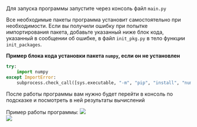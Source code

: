 Для запуска программы запустите через консоль файл `main.py`

Все необходимые пакеты программа установит самостоятельно при необходимости.
Если вы получили ошибку при попытке импортирования пакета, добавьте указанный ниже блок кода, указанный в сообщении об ошибке, в файл `init_pkg.py` в тело функции `init_packages`.

__Пример блока кода установки пакета `numpy`, если он не установлен__
```python
try:
    import numpy
except ImportError:
    subprocess.check_call([sys.executable, "-m", "pip", "install", "numpy"])
```

После работы программы вам нужно будет перейти в консоль по подсказке и посмотреть в ней результаты вычислений

Пример работы программы:
![](https://github.com/user-attachments/assets/6228d297-ec19-4092-8ae2-b002650fc134) <br />
![](https://github.com/user-attachments/assets/513fa117-20af-4c99-8f93-c77833229e8f)
